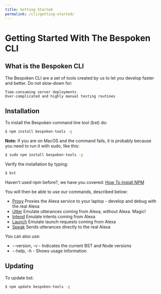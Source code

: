 ```yaml
---
title: Getting Started
permalink: /cli/getting-started/
---
```

# Getting Started With The Bespoken CLI

## What is the Bespoken CLI

The Bespoken CLI are a set of tools created by us to let you develop faster and better. Do not slow-down for:

    Time-consuming server deployments
    Over-complicated and highly manual testing routines


## Installation

To install the Bespoken command line tool (bst) do:
```bash
$ npm install bespoken-tools -g
```
__Note:__ If you are on MacOS and the command fails, it is probably because you need to run it with sudo, like this:
```bash
$ sudo npm install bespoken-tools -g
```
Verify the installation by typing:
```bash
$ bst
```

Haven't used npm before?, we have you covered:
[How To Install NPM](http://blog.npmjs.org/post/85484771375/how-to-install-npm)

You will then be able to use our commands, described below: 
 
* [Proxy](commands.html#proxy) Proxies the Alexa service to your laptop - develop and debug with the real Alexa
* [Utter](commands.html#utter) Emulate utterances coming from Alexa, without Alexa. Magic!
* [Intend](commands.html#intend) Emulate intents coming from Alexa
* [Launch](commands.html#launch) Emulate launch requests coming from Alexa
* [Speak](commands.html#speak) Sends utterances directly to the real Alexa


You can also use:

* --version, -v - Indicates the current BST and Node versions
* --help, -h - Shows usage information

## Updating

To update bst:
```bash
$ npm update bespoken-tools -g
```
